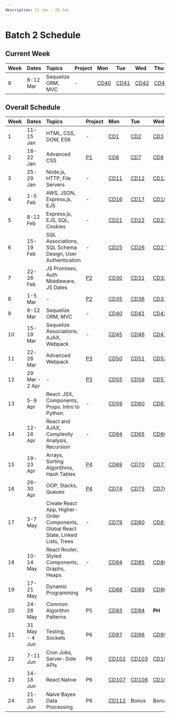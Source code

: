 ```yaml
---
description: 11 Jan - 25 Jun
---
```


# Batch 2 Schedule

## Current Week

| Week | Dates | Topics | Project | Mon | Tue | Wed | Thu | Fri |
| :--- | :--- | :--- | :--- | :--- | :--- | :--- | :--- | :--- |
| 9 | 8-12 Mar | Sequelize ORM, MVC | - | [CD40]() | [CD41]() | [CD42]() | [CD43]() | [CD44]() |

## Overall Schedule

| Week | Dates | Topics | Project | Mon | Tue | Wed | Thu | Fri |
| :--- | :--- | :--- | :--- | :--- | :--- | :--- | :--- | :--- |
| 1 | 11-15 Jan | HTML, CSS, DOM, ES6 | - | [CD1]() | [CD2]() | [CD3]() | [CD4]() | [CD5]() |
| 2 | 18-22 Jan | Advanced CSS | [P1](../projects/project-1-video-poker.md) | [CD6]() | [CD7]() | [CD8]() | [CD9]() | [CD10]() |
| 3 | 25-29 Jan | Node.js, HTTP, File Servers | - | [CD11]() | [CD12]() | [CD13]() | [CD14]() | [CD15]() |
| 4 | 1-5 Feb | AWS, JSON, Express.js, EJS | - | [CD16]() | [CD17]() | [CD18]() | [CD19]() | [CD20]() |
| 5 | 8-12 Feb | Express.js, EJS, SQL, Cookies | - | [CD21]() | [CD22]() | [CD23]() | [CD24]() | **PH** |
| 6 | 15-19 Feb | SQL Associations, SQL Schema Design, User Authentication | - | [CD25]() | [CD26]() | [CD27]() | [CD28]() | [CD29]() |
| 7 | 22-26 Feb | JS Promises, Auth Middleware, JS Dates | [P2](../projects/project-2-server-side-app.md) | [CD30]() | [CD31]() | [CD32]() | [CD33]() | [CD34]() |
| 8 | 1-5 Mar | - | [P2](../projects/project-2-server-side-app.md) | [CD35]() | [CD36]() | [CD37]() | [CD38]() | [CD39]() |
| 9 | 8-12 Mar | Sequelize ORM, MVC | - | [CD40]() | [CD41]() | [CD42]() | [CD43]() | [CD44]() |
| 10 | 15-19 Mar | Sequelize Associations, AJAX, Webpack | - | [CD45]() | [CD46]() | [CD47]() | [CD48]() | [CD49]() |
| 11 | 22-26 Mar | Advanced Webpack | [P3](../projects/project-3-full-stack-game.md) | [CD50]() | [CD51]() | [CD52]() | [CD53]() | [CD54]() |
| 12 | 29 Mar - 2 Apr | - | [P3](../projects/project-3-full-stack-game.md) | [CD55]() | [CD56]() | [CD57]() | [CD58]() | **PH** |
| 13 | 5-9 Apr | React: JSX, Components, Props. Intro to Python. | - | [CD59]() | [CD60]() | [CD61]() | [CD62]() | [CD63]() |
| 14 | 12-16 Apr | React and AJAX, Complexity Analysis, Recursion | - | [CD64]() | [CD65]() | [CD66]() | [CD67]() | [CD68]() |
| 15 | 19-23 Apr | Arrays, Sorting Algorithms, Hash Tables | [P4](../projects/project-4-full-stack-react-app.md) | [CD69]() | [CD70]() | [CD71]() | [CD72]() | [CD73]() |
| 16 | 26-30 Apr | OOP, Stacks, Queues | [P4](../projects/project-4-full-stack-react-app.md) | [CD74]() | [CD75]() | [CD76]() | [CD77]() | [CD78]() |
| 17 | 3-7 May | Create React App, Higher-Order Components, Global React State, Linked Lists, Trees | - | [CD79]() | [CD80]() | [CD81]() | [CD82]() | [CD83]() |
| 18 | 10-14 May | React Router, Styled Components, Graphs, Heaps | - | [CD84]() | [CD85]() | [CD86]() | **PH** | [CD87]() |
| 19 | 17-21 May | Dynamic Programming | P5 | [CD88]() | [CD89]() | [CD90]() | [CD91]() | [CD92]() |
| 20 | 24-28 May | Common Algorithm Patterns | P5 | [CD93]() | [CD94]() | **PH** | [CD95]() | [CD96]() |
| 21 | 31 May - 4 Jun | Testing, Sockets | P6 | [CD97]() | [CD98]() | [CD99]() | [CD100]() | [CD101]() |
| 22 | 7-11 Jun | Cron Jobs, Server-Side APIs | P6 | [CD102]() | [CD103]() | [CD104]() | [CD105]() | [CD106]() |
| 23 | 14-18 Jun | React Native | P6 | [CD107]() | [CD108]() | [CD109]() | [CD110]() | [CD111]() |
| 24 | 21-25 Jun | Naive Bayes Data Processing | P6 | [CD112]() | Bonus | Bonus | Bonus | Bonus |

